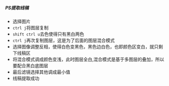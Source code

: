 ##### PS提取线稿

* 选择图片
* `ctrl j`将图层复制
* `shift ctrl u`去色使得只有黑白两色
* `ctrl j`再次复制图层，这是为了后面的图层混合模式
* 选择图像调整反相，使得白色变黑色，黑色边白色，也即颜色区变白，就只剩下线稿区
* 将混合模式调成颜色变浅，此时图层全白,混合模式是基于多图层的叠加，所以要配合黑白底图层
* 最后滤镜选择其他调成最小值
* 线稿提取成功